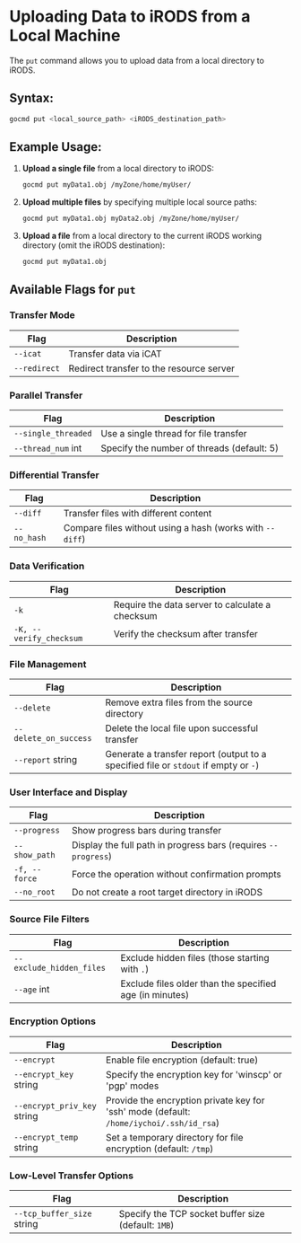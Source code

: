 # Uploading Data to iRODS from a Local Machine

The `put` command allows you to upload data from a local directory to iRODS.

## Syntax:
```sh
gocmd put <local_source_path> <iRODS_destination_path>
```

## Example Usage:

1. **Upload a single file** from a local directory to iRODS:
   ```sh
   gocmd put myData1.obj /myZone/home/myUser/
   ```

2. **Upload multiple files** by specifying multiple local source paths:
   ```sh
   gocmd put myData1.obj myData2.obj /myZone/home/myUser/
   ```

3. **Upload a file** from a local directory to the current iRODS working directory (omit the iRODS destination):
   ```sh
   gocmd put myData1.obj
   ```

## Available Flags for `put`

### Transfer Mode
| Flag | Description |
|------|-------------|
| `--icat` | Transfer data via iCAT |
| `--redirect` | Redirect transfer to the resource server |

### Parallel Transfer
| Flag | Description |
|------|-------------|
| `--single_threaded` | Use a single thread for file transfer |
| `--thread_num` int | Specify the number of threads (default: 5) |

### Differential Transfer
| Flag | Description |
|------|-------------|
| `--diff` | Transfer files with different content |
| `--no_hash` | Compare files without using a hash (works with `--diff`) |

### Data Verification
| Flag | Description |
|------|-------------|
| `-k` | Require the data server to calculate a checksum |
| `-K, --verify_checksum` | Verify the checksum after transfer |

### File Management
| Flag | Description |
|------|-------------|
| `--delete` | Remove extra files from the source directory |
| `--delete_on_success` | Delete the local file upon successful transfer |
| `--report` string | Generate a transfer report (output to a specified file or `stdout` if empty or `-`) |

### User Interface and Display
| Flag | Description |
|------|-------------|
| `--progress` | Show progress bars during transfer |
| `--show_path` | Display the full path in progress bars (requires `--progress`) |
| `-f, --force` | Force the operation without confirmation prompts |
| `--no_root` | Do not create a root target directory in iRODS |

### Source File Filters
| Flag | Description |
|------|-------------|
| `--exclude_hidden_files` | Exclude hidden files (those starting with `.`) |
| `--age` int | Exclude files older than the specified age (in minutes) |

### Encryption Options
| Flag | Description |
|------|-------------|
| `--encrypt` | Enable file encryption (default: true) |
| `--encrypt_key` string | Specify the encryption key for 'winscp' or 'pgp' modes |
| `--encrypt_priv_key` string | Provide the encryption private key for 'ssh' mode (default: `/home/iychoi/.ssh/id_rsa`) |
| `--encrypt_temp` string | Set a temporary directory for file encryption (default: `/tmp`) |

### Low-Level Transfer Options
| Flag | Description |
|------|-------------|
| `--tcp_buffer_size` string | Specify the TCP socket buffer size (default: `1MB`) |
